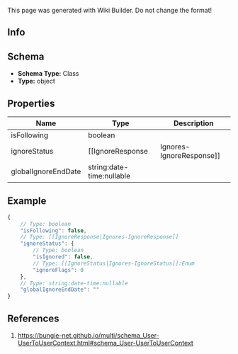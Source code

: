 <span class="wiki-builder">This page was generated with Wiki Builder. Do not change the format!</span>

## Info

## Schema
* **Schema Type:** Class
* **Type:** object

## Properties
Name | Type | Description
---- | ---- | -----------
isFollowing | boolean | 
ignoreStatus | [[IgnoreResponse|Ignores-IgnoreResponse]] | 
globalIgnoreEndDate | string:date-time:nullable | 

## Example
```javascript
{
    // Type: boolean
    "isFollowing": false,
    // Type: [[IgnoreResponse|Ignores-IgnoreResponse]]
    "ignoreStatus": {
        // Type: boolean
        "isIgnored": false,
        // Type: [[IgnoreStatus|Ignores-IgnoreStatus]]:Enum
        "ignoreFlags": 0
    },
    // Type: string:date-time:nullable
    "globalIgnoreEndDate": ""
}

```

## References
1. https://bungie-net.github.io/multi/schema_User-UserToUserContext.html#schema_User-UserToUserContext
